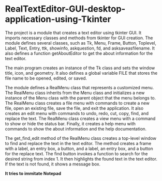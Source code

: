 # RealTextEditor-GUI-desktop-application-using-Tkinter
The project is a module that creates a text editor using tkinter GUI. It imports necessary classes and methods from tkinter for GUI creation. The module defines several classes, such as Tk, Menu, Frame, Button, Toplevel, Label, Text, Entry, ttk, showinfo, askquestion, fd, and asksaveasfilename. It also defines a function getAboutEditor to get the about information for the text editor.

The main program creates an instance of the Tk class and sets the window title, icon, and geometry. It also defines a global variable FILE that stores the file name to be opened, edited, or saved.

The module defines a RealMenu class that represents a customized menu. The RealMenu class inherits from the Menu class and initializes a new instance of the Menu class with the parent object that the menu belongs to. The RealMenu class creates a file menu with commands to create a new file, open an existing file, save the file, and exit the application. It also creates an edit menu with commands to undo, redo, cut, copy, find, and replace the text. The RealMenu class creates a view menu with a command to show or hide the status bar. Finally, it creates a help menu with commands to show the about information and the help documentation.

The get_find_edit method of the RealMenu class creates a top-level window to find and replace the text in the text editor. The method creates a frame with a label, an entry box, a button, and a label, an entry box, and a button for the replace text. The find button invokes a function to search for the desired string from index 1. It then highlights the found text in the text editor. If the text is not found, it shows a message box.

**It tries to immitate Notepad**